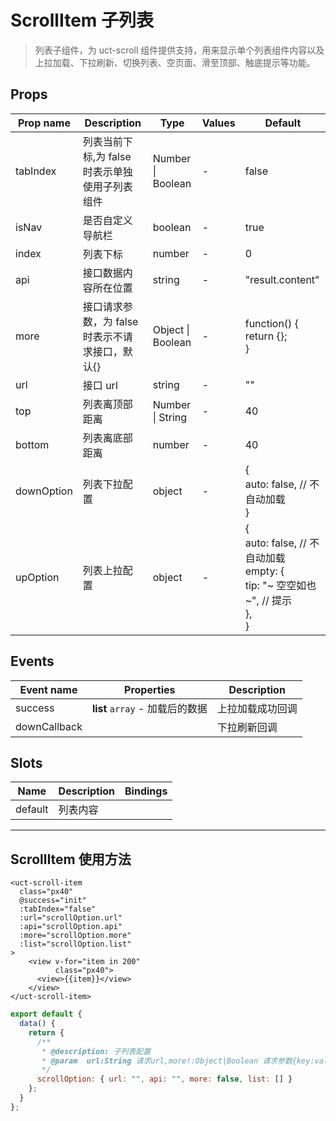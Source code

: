 # ScrollItem 子列表

> 列表子组件，为 uct-scroll 组件提供支持，用来显示单个列表组件内容以及上拉加载、下拉刷新、切换列表、空页面、滑至顶部、触底提示等功能。

## Props

| Prop name  | Description                                     | Type              | Values | Default                                                                                    |
| ---------- | ----------------------------------------------- | ----------------- | ------ | ------------------------------------------------------------------------------------------ |
| tabIndex   | 列表当前下标,为 false 时表示单独使用子列表组件  | Number \| Boolean | -      | false                                                                                      |
| isNav      | 是否自定义导航栏                                | boolean           | -      | true                                                                                       |
| index      | 列表下标                                        | number            | -      | 0                                                                                          |
| api        | 接口数据内容所在位置                            | string            | -      | "result.content"                                                                           |
| more       | 接口请求参数，为 false 时表示不请求接口，默认{} | Object \| Boolean | -      | function() {<br> return {};<br>}                                                           |
| url        | 接口 url                                        | string            | -      | ""                                                                                         |
| top        | 列表离顶部距离                                  | Number \| String  | -      | 40                                                                                         |
| bottom     | 列表离底部距离                                  | number            | -      | 40                                                                                         |
| downOption | 列表下拉配置                                    | object            | -      | {<br> auto: false, // 不自动加载<br>}                                                      |
| upOption   | 列表上拉配置                                    | object            | -      | {<br> auto: false, // 不自动加载<br> empty: {<br> tip: "~ 空空如也 ~", // 提示<br> },<br>} |

## Events

| Event name   | Properties                      | Description      |
| ------------ | ------------------------------- | ---------------- |
| success      | **list** `array` - 加载后的数据 | 上拉加载成功回调 |
| downCallback |                                 | 下拉刷新回调     |

## Slots

| Name    | Description | Bindings |
| ------- | ----------- | -------- |
| default | 列表内容    |          |

---

<!--
 * @Version: 1.0.0
 * @Author: 祸灵
 * @LastEditors: 祸灵
 * @Date: 2021-04-13 16:08:09
 * @LastEditTime: 2021-04-16 11:42:36
 * @Description:
-->

## ScrollItem 使用方法

```vue
<uct-scroll-item
  class="px40"
  @success="init"
  :tabIndex="false"
  :url="scrollOption.url"
  :api="scrollOption.api"
  :more="scrollOption.more"
  :list="scrollOption.list"
>
    <view v-for="item in 200"
          class="px40">
      <view>{{item}}</view>
    </view>
</uct-scroll-item>
```

```js
export default {
  data() {
    return {
      /**
       * @description: 子列表配置
       * @param  url:String 请求url,more!:Object|Boolean 请求参数{key:value},api:String 根据api返回list数据,list:Array 请求返回数据
       */
      scrollOption: { url: "", api: "", more: false, list: [] }
    };
  }
};
```

